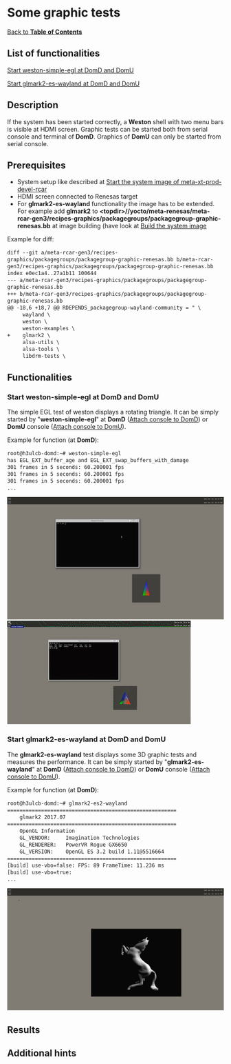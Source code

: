 # Some graphic tests

[Back to **Table of Contents**](contents.md)

## List of functionalities

[place holder for start of short list of ## Functionalities]: # (This is used by tool to create a short content list as start point)

[Start weston-simple-egl at DomD and DomU](#start-weston-simple-egl-at-domd-and-domu)

[Start glmark2-es-wayland at DomD and DomU](#start-glmark2-es-wayland-at-domd-and-domu)

[place holder for end of short list of ## Functionalities]: # (This is used by tool to create a short content list as end point)


## Description

If the system has been started correctly, a **Weston** shell with two menu bars is visible at HDMI screen. Graphic tests can be started both from serial console and terminal of **DomD**. Graphics of **DomU** can only be started from serial console.

## Prerequisites

- System setup like described at [Start the system image of meta-xt-prod-devel-rcar](start-img.md)
- HDMI screen connected to Renesas target
- For **glmark2-es-wayland** functionality the image has to be extended. For example add **glmark2** to **<topdir\>//yocto/meta-renesas/meta-rcar-gen3/recipes-graphics/packagegroups/packagegroup-graphic-renesas.bb** at image building (have look at [Build the system image](#build-the-system-image)

Example for diff:

```
diff --git a/meta-rcar-gen3/recipes-graphics/packagegroups/packagegroup-graphic-renesas.bb b/meta-rcar-gen3/recipes-graphics/packagegroups/packagegroup-graphic-renesas.bb
index e0ec1a4..27a1b11 100644
--- a/meta-rcar-gen3/recipes-graphics/packagegroups/packagegroup-graphic-renesas.bb
+++ b/meta-rcar-gen3/recipes-graphics/packagegroups/packagegroup-graphic-renesas.bb
@@ -18,6 +18,7 @@ RDEPENDS_packagegroup-wayland-community = " \
     wayland \
     weston \
     weston-examples \
+    glmark2 \
     alsa-utils \
     alsa-tools \
     libdrm-tests \

```

## Functionalities

### Start weston-simple-egl at DomD and DomU

The simple EGL test of weston displays a rotating triangle.
It can be simply started by "**weston-simple-egl**" at **DomD** ([Attach console to DomD](#attach-console-to-domd)) or **DomU** console ([Attach console to DomU](#attach-console-to-domu)).

Example for function (at **DomD**):

```
root@h3ulcb-domd:~# weston-simple-egl
has EGL_EXT_buffer_age and EGL_EXT_swap_buffers_with_damage
301 frames in 5 seconds: 60.200001 fps
301 frames in 5 seconds: 60.200001 fps
301 frames in 5 seconds: 60.200001 fps
...
```

<img src="images/weston-simple-egl-2.jpg" alt="drawing" width="800"/>


<img src="images/weston-simple-egl.gif" alt="drawing"/>


### Start glmark2-es-wayland at DomD and DomU

The **glmark2-es-wayland** test displays some 3D graphic tests and measures the performance.
It can be simply started by "**glmark2-es-wayland**" at **DomD** ([Attach console to DomD](#attach-console-to-domd)) or **DomU** console ([Attach console to DomU](#attach-console-to-domu)).

Example for function (at **DomD**):

```
root@h3ulcb-domd:~# glmark2-es2-wayland
=======================================================
    glmark2 2017.07
=======================================================
    OpenGL Information
    GL_VENDOR:     Imagination Technologies
    GL_RENDERER:   PowerVR Rogue GX6650
    GL_VERSION:    OpenGL ES 3.2 build 1.11@5516664
=======================================================
[build] use-vbo=false: FPS: 89 FrameTime: 11.236 ms
[build] use-vbo=true:
...
```

<img src="images/glmark2-es.jpg" alt="drawing" width="800"/>

## Results

## Additional hints

